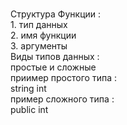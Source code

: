 <br>Структура Функции :
<br>1. тип данных
<br>2. имя функции 
<br>3. аргументы
<br>Виды типов данных :
<br>простые и сложные 
<br>приимер простого типа :
<br>string int 
<br>пример сложного типа :
<br>public int
